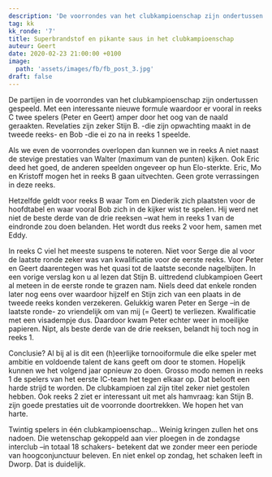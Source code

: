 ```yaml
---
description: 'De voorrondes van het clubkampioenschap zijn ondertussen gespeeld.  Met een interessante nieuwe formule waardoor er vooral in reeks C twee spelers amper door het oog van de naald geraakten.'
tag: kk
kk_ronde: '7'
title: Superbrandstof en pikante saus in het clubkampioenschap
auteur: Geert
date: 2020-02-23 21:00:00 +0100
image:
  path: 'assets/images/fb/fb_post_3.jpg'
draft: false
---
```

De partijen in de voorrondes van het clubkampioenschap zijn ondertussen gespeeld.  Met een interessante nieuwe formule waardoor er vooral in reeks C twee spelers (Peter en Geert) amper door het oog van de naald geraakten. Revelaties zijn zeker Stijn B. -die zijn opwachting maakt in de tweede reeks- en Bob -die ei zo na in reeks 1 speelde.<!--more-->

Als we even de voorrondes overlopen dan kunnen we in reeks A niet naast de stevige prestaties van Walter (maximum van de punten) kijken. Ook Eric deed het goed, de anderen speelden ongeveer op hun Elo-sterkte. Eric, Mo en Kristoff mogen het in reeks B gaan uitvechten. Geen grote verrassingen in deze reeks.

Hetzelfde geldt voor reeks B waar Tom en Diederik zich plaatsten voor de hoofdtabel en waar vooral Bob zich in de kijker wist te spelen. Hij werd net niet de beste derde van de drie reeksen –wat hem in reeks 1 van de eindronde zou doen belanden. Het wordt dus reeks 2 voor hem, samen met Eddy.

In reeks C viel het meeste suspens te noteren. Niet voor Serge die al voor de laatste ronde zeker was van kwalificatie voor de eerste reeks. Voor Peter en Geert daarentegen was het quasi tot de laatste seconde nagelbijten. In een vorige verslag kon u al lezen dat Stijn B. uittredend clubkampioen Geert al meteen in de eerste ronde te grazen nam. Niels deed dat enkele ronden later nog eens over waardoor hijzelf en Stijn zich van een plaats in de tweede reeks konden verzekeren. Gelukkig waren Peter en Serge –in de laatste ronde- zo vriendelijk om van mij (= Geert) te verliezen. Kwalificatie met een visadempje dus. Daardoor kwam Peter echter weer in moeilijke papieren. Nipt, als beste derde van de drie reeksen, belandt hij toch nog in reeks 1.

Conclusie? Al bij al is dit een (h)eerlijke tornooiformule die elke speler met ambitie en voldoende talent de kans geeft om door te stomen. Hopelijk kunnen we het volgend jaar opnieuw zo doen. Grosso modo nemen in reeks 1 de spelers van het eerste IC-team het tegen elkaar op. Dat belooft een harde strijd te worden. De clubkampioen zal zijn titel zeker niet gestolen hebben. Ook reeks 2 ziet er interessant uit met als hamvraag: kan Stijn B. zijn goede prestaties uit de voorronde doortrekken. We hopen het van harte.

Twintig spelers in één clubkampioenschap... Weinig kringen zullen het ons nadoen. Die wetenschap gekoppeld aan vier ploegen in de zondagse interclub –in totaal 18 schakers- betekent dat we zonder meer een periode van hoogconjunctuur beleven. En niet enkel op zondag, het schaken leeft in Dworp. Dat is duidelijk. 

